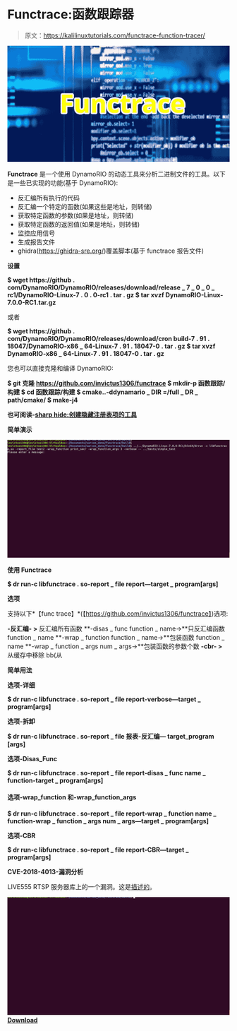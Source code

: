 # Functrace:函数跟踪器

> 原文：<https://kalilinuxtutorials.com/functrace-function-tracer/>

[![Functrace : A Function Tracer](img//b40d4b94ee11c2134fe2acded30e2574.png "Functrace : A Function Tracer")](https://1.bp.blogspot.com/-rZ4S5M6UnEs/Xe1ZIDgjZ4I/AAAAAAAAD2k/gyjRz_zxjvUkGskho0n9O2bKj0TpG1vhQCLcBGAsYHQ/s1600/Functrace.png)

**Functrace** 是一个使用 DynamoRIO 的动态工具来分析二进制文件的工具。以下是一些已实现的功能(基于 DynamoRIO):

*   反汇编所有执行的代码
*   反汇编一个特定的函数(如果这些是地址，则转储)
*   获取特定函数的参数(如果是地址，则转储)
*   获取特定函数的返回值(如果是地址，则转储)
*   监控应用信号
*   生成报告文件
*   ghidra(https://ghidra-sre.org/)覆盖脚本(基于 functrace 报告文件)

**设置**

**$ wget https://github . com/DynamoRIO/DynamoRIO/releases/download/release _ 7 _ 0 _ 0 _ rc1/DynamoRIO-Linux-7 . 0 . 0-rc1 . tar . gz
$ tar xvzf DynamoRIO-Linux-7.0.0-RC1.tar.gz**

或者

**$ wget https://github . com/DynamoRIO/DynamoRIO/releases/download/cron build-7 . 91 . 18047/DynamoRIO-x86 _ 64-Linux-7 . 91 . 18047-0 . tar . gz
$ tar xvzf DynamoRIO-x86 _ 64-Linux-7 . 91 . 18047-0 . tar . gz**

您也可以直接克隆和编译 DynamoRIO:

**$ git 克隆 https://github.com/invictus1306/functrace
$ mkdir-p 函数跟踪/构建
$ cd 函数跟踪/构建
$ cmake..-ddynamario _ DIR =/full _ DR _ path/cmake/
$ make-j4**

**也可阅读-[sharp hide:创建隐藏注册表项的工具](https://kalilinuxtutorials.com/sharphide/)**

**简单演示**

![](img//58bb6ac4455b65cb3dcacc377ccdfd54.png)

**使用 Functrace**

**$ dr run-c libfunctrace . so-report _ file report—target _ program[args]**

**选项**

支持以下*【func trace】*(【https://github.com/invictus1306/functrace】)选项:

**-反汇编- >** 反汇编所有函数
**-disas _ func function _ name->**只反汇编函数 function _ name
**-wrap _ function function _ name->**包装函数 function _ name
**-wrap _ function _ args num _ args->**包装函数的参数个数
**-cbr- >** 从缓存中移除 bb(从

**简单用法**

**选项-详细**

**$ dr run-c libfunctrace . so-report _ file report-verbose—target _ program[args]**

**选项-拆卸**

**$ dr run-c libfunctrace . so-report _ file 报表-反汇编— target_program [args]**

**选项-Disas_Func**

**$ dr run-c libfunctrace . so-report _ file report-disas _ func name _ function-target _ program[args]**

#### 选项-wrap_function 和-wrap_function_args

**$ dr run-c libfunctrace . so-report _ file report-wrap _ function name _ function-wrap _ function _ args num _ args—target _ program[args]**

**选项-CBR**

**$ dr run-c libfunctrace . so-report _ file report-CBR—target _ program[args]**

**CVE-2018-4013-漏洞分析**

LIVE555 RTSP 服务器库上的一个漏洞。这是[描述的](https://www.cvedetails.com/cve/CVE-2018-4013/)。

![](img//d535a1cb77c699f4b9bd1e2b26d18694.png)[**Download**](https://github.com/invictus1306/functrace/#options)